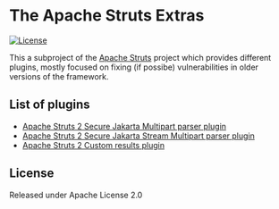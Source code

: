 # The Apache Struts Extras

[![License](http://img.shields.io/:license-apache-blue.svg)](http://www.apache.org/licenses/LICENSE-2.0.html)

This a subproject of the [Apache Struts](http://struts.apache.org/) project which provides different plugins,
mostly focused on fixing (if possibe) vulnerabilities in older versions of the framework.

## List of plugins

- [Apache Struts 2 Secure Jakarta Multipart parser plugin](struts2-secure-jakarta-multipart-parser-plugin/README.md)
- [Apache Struts 2 Secure Jakarta Stream Multipart parser plugin](struts2-secure-jakarta-stream-multipart-parser-plugin/README.md)
- [Apache Struts 2 Custom results plugin](struts2-custom-results-plugin/README.md)

## License

Released under Apache License 2.0
